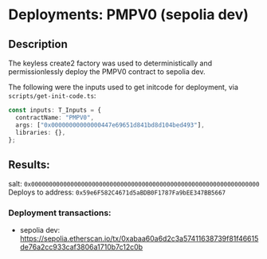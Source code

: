 # Deployments: PMPV0 (sepolia dev)

## Description

The keyless create2 factory was used to deterministically and permissionlessly deploy the PMPV0 contract to sepolia dev.

The following were the inputs used to get initcode for deployment, via `scripts/get-init-code.ts`:

```typescript
const inputs: T_Inputs = {
  contractName: "PMPV0",
  args: ["0x00000000000000447e69651d841bd8d104bed493"],
  libraries: {},
};
```

## Results:

salt: `0x0000000000000000000000000000000000000000000000000000000000000000`
Deploys to address: `0x59e6F582C4671d5aBDB0F1787Fa9bEE347BB5667`

### Deployment transactions:

- sepolia dev: https://sepolia.etherscan.io/tx/0xabaa60a6d2c3a57411638739f81f46615de76a2cc933caf3806a1710b7c12c0b
